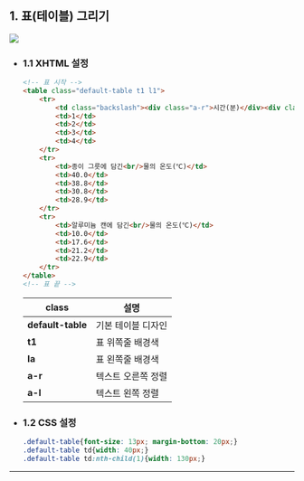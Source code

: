 ## 1. 표(테이블) 그리기

<img src="https://user-images.githubusercontent.com/95833863/183228518-8a3de8bc-60fa-4d32-be0f-10a19654539d.jpg">

* ### 1.1 XHTML 설정
    ```html
    <!-- 표 시작 -->
    <table class="default-table t1 l1">
        <tr>
            <td class="backslash"><div class="a-r">시간(분)</div><div class="a-l">온도(℃)</div></td>
            <td>1</td>
            <td>2</td>
            <td>3</td>
            <td>4</td>
        </tr>
        <tr>
            <td>종이 그릇에 담긴<br/>물의 온도(℃)</td>
            <td>40.0</td>
            <td>38.8</td>
            <td>30.8</td>
            <td>28.9</td>
        </tr>
        <tr>
            <td>알루미늄 캔에 담긴<br/>물의 온도(℃)</td>
            <td>10.0</td>
            <td>17.6</td>
            <td>21.2</td>
            <td>22.9</td>
        </tr>
    </table>
    <!-- 표 끝 -->
    ```
    |**class**|설명|
    |--|--|
    |**default-table**|기본 테이블 디자인|
    |**t1**|표 위쪽줄 배경색|
    |**la**|표 왼쪽줄 배경색|
    |**a-r**|텍스트 오른쪽 정렬|
    |**a-l**|텍스트 왼쪽 정렬|

* ### 1.2 CSS 설정
    ```css
    .default-table{font-size: 13px; margin-bottom: 20px;}
    .default-table td{width: 40px;}
    .default-table td:nth-child(1){width: 130px;}
    ```

***
